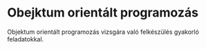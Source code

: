 # Obejktum orientált programozás
Objektum orientált programozás vizsgára való felkészülés gyakorló feladatokkal.
